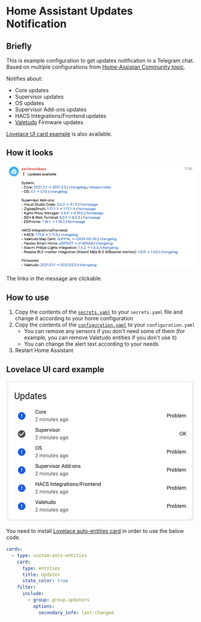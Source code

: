 # Home Assistant Updates Notification

## Briefly

This is example configuration to get updates notification in a Telegram chat. Based on multiple configurations from [Home-Assistan Community topic](https://community.home-assistant.io/t/update-notifications-core-hacs-supervisor-and-addons/182295).

Notifies about:

- Core updates
- Supervisor updates
- OS updates
- Supervisor Add-ons updates
- HACS Integrations/Frontend updates
- [Valetudo](https://valetudo.cloud/) Firmware updates

[Lovelace UI card example](#lovelace-ui-card-example) is also available.

## How it looks

![image](https://raw.githubusercontent.com/krpn/home-assistant-updates-notification/master/images/telegram.png)

The links in the message are clickable.

## How to use

1. Copy the contents of the [`secrets.yaml`](https://github.com/krpn/home-assistant-updates-notification/blob/master/secrets.yaml) to your `secrets.yaml` file and change it according to your home configuration
1. Copy the contents of the [`configuration.yaml`](https://github.com/krpn/home-assistant-updates-notification/blob/master/configuration.yaml) to your `configuration.yaml`
    - You can remove any sensors if you don't need some of them (for example, you can remove Valetudo entities if you don't use it)
    - You can change the alert text according to your needs
1. Restart Home Assistant

## Lovelace UI card example

![image](https://raw.githubusercontent.com/krpn/home-assistant-updates-notification/master/images/lovelace.png)

You need to install [Lovelace auto-entities card](https://github.com/thomasloven/lovelace-auto-entities) in order to use the below code.

```yaml
cards:
  - type: custom:auto-entities
    card:
      type: entities
      title: Updates
      state_color: true
    filter:
      include:
        - group: group.updaters
          options:
            secondary_info: last-changed
```
